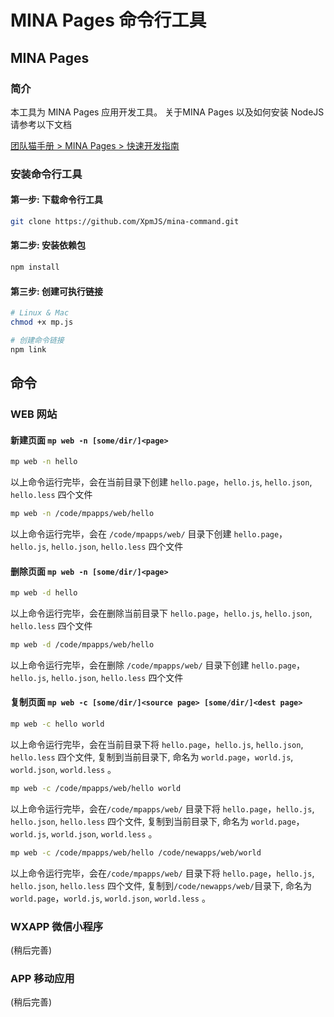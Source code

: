 MINA Pages 命令行工具
==============================

## MINA Pages 

### 简介
本工具为 MINA Pages 应用开发工具。 关于MINA Pages 以及如何安装 NodeJS 请参考以下文档

[团队猫手册 > MINA Pages > 快速开发指南](http://book.tuanduimao.com/357326) 


### 安装命令行工具

#### 第一步: 下载命令行工具

```bash
git clone https://github.com/XpmJS/mina-command.git 

```


#### 第二步: 安装依赖包

```bash
npm install

```

#### 第三步: 创建可执行链接

```bash
# Linux & Mac 
chmod +x mp.js 

# 创建命令链接
npm link

```


## 命令

### WEB 网站

#### 新建页面 `mp web -n [some/dir/]<page>`



```bash
mp web -n hello

```

以上命令运行完毕，会在当前目录下创建 `hello.page`，`hello.js`,  `hello.json`, `hello.less`  四个文件

```bash
mp web -n /code/mpapps/web/hello

```
以上命令运行完毕，会在 `/code/mpapps/web/` 目录下创建 `hello.page`，`hello.js`,  `hello.json`, `hello.less`  四个文件



#### 删除页面 `mp web -n [some/dir/]<page>`



```bash
mp web -d hello

```

以上命令运行完毕，会在删除当前目录下 `hello.page`，`hello.js`,  `hello.json`, `hello.less`  四个文件


```bash
mp web -d /code/mpapps/web/hello

```
以上命令运行完毕，会在删除 `/code/mpapps/web/` 目录下创建 `hello.page`，`hello.js`,  `hello.json`, `hello.less`  四个文件




#### 复制页面 `mp web -c [some/dir/]<source page> [some/dir/]<dest page>`



```bash
mp web -c hello world

```

以上命令运行完毕，会在当前目录下将 `hello.page`，`hello.js`,  `hello.json`, `hello.less` 四个文件, 复制到当前目录下, 命名为 `world.page`，`world.js`,  `world.json`, `world.less` 。


```bash
mp web -c /code/mpapps/web/hello world

```

以上命令运行完毕，会在`/code/mpapps/web/` 目录下将 `hello.page`，`hello.js`,  `hello.json`, `hello.less` 四个文件, 复制到当前目录下, 命名为 `world.page`，`world.js`,  `world.json`, `world.less` 。



```bash
mp web -c /code/mpapps/web/hello /code/newapps/web/world

```

以上命令运行完毕，会在`/code/mpapps/web/` 目录下将 `hello.page`，`hello.js`,  `hello.json`, `hello.less` 四个文件, 复制到`/code/newapps/web/`目录下, 命名为 `world.page`，`world.js`,  `world.json`, `world.less` 。



### WXAPP 微信小程序

(稍后完善)


### APP 移动应用

(稍后完善)


